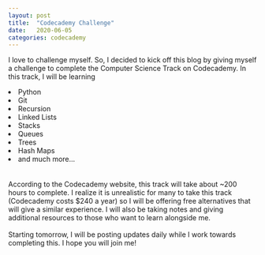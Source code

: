 ```yaml
---
layout: post
title:  "Codecademy Challenge"
date:   2020-06-05 
categories: codecademy
---
```

I love to challenge myself. So, I decided to kick off this blog by giving myself a challenge to complete the Computer Science Track on Codecademy. 
In this track, I will be learning

<u1>
    <li>Python</li>
    <li>Git</li>
    <li>Recursion</li>
    <li>Linked Lists</li>
    <li>Stacks</li>
    <li>Queues</li>
    <li>Trees</li>
    <li>Hash Maps</li>
    <li>and much more...</li>

<br>
<br>
    According to the Codecademy website, this track will take about ~200 hours to complete. I realize it is unrealistic for many to take this track (Codecademy costs $240 a year) so I will be offering free alternatives that will give a similar experience. I will also be taking notes 
and giving additional resources to those who want to learn alongside me. 
<br>
<br>
    Starting tomorrow, I will be posting updates daily while I work towards completing this. I hope you will join me!